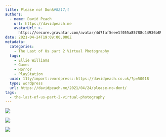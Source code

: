 ```yaml
---
title: Please no! Don&#8217;t
authors:
  - name: David Peach
    url: https://davidpeach.me
    avatarUrl: >-
      https://secure.gravatar.com/avatar/4d7faf5eee1f055a85788c44936b8995eaab6dfb004e7854ec747ccb272e91ee?s=96&d=mm&r=g
date: 2021-04-24T19:09:00.000Z
metadata:
  categories:
    - The Last of Us part 2 Virtual Photography
  tags:
    - Ellie Williams
    - Games
    - Horror
    - PlayStation
  uuid: 11ty/import::wordpress::https://davidpeach.co.uk/?p=50018
  type: wordpress
  url: https://davidpeach.me/2021/04/24/please-no-dont/
tags:
  - the-last-of-us-part-2-virtual-photography
---
```

[![](/assets/Please-no-Dont-3-2048x1152-b1DM3dxep7GC.jpg)](/assets/Please-no-Dont-3-2048x1152-b1DM3dxep7GC.jpg)

[![](/assets/Please-no-Dont-2-2048x1152-qKRy11KOUnjR.jpg)](/assets/Please-no-Dont-2-2048x1152-qKRy11KOUnjR.jpg)

[![](/assets/Please-no-Dont-1-2048x1152-MyEXybNHlUFj.jpg)](/assets/Please-no-Dont-1-2048x1152-MyEXybNHlUFj.jpg)